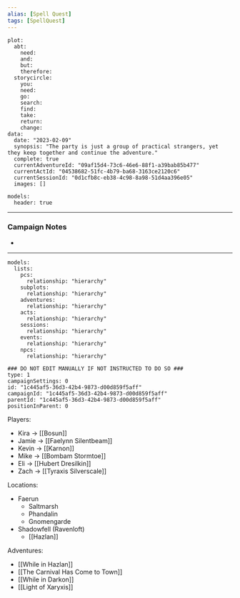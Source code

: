 ```yaml
---
alias: [Spell Quest]
tags: [SpellQuest]
---
```

```RpgManagerData
plot: 
  abt: 
    need: 
    and: 
    but: 
    therefore: 
  storycircle: 
    you: 
    need: 
    go: 
    search: 
    find: 
    take: 
    return: 
    change: 
data: 
  date: "2023-02-09"
  synopsis: "The party is just a group of practical strangers, yet they keep together and continue the adventure."
  complete: true
  currentAdventureId: "09af15d4-73c6-46e6-88f1-a39bab85b477"
  currentActId: "04538682-51fc-4b79-ba68-3163ce2120c6"
  currentSessionId: "0d1cfb8c-eb38-4c98-8a98-51d4aa396e05"
  images: []
```
```RpgManager
models: 
  header: true
```
---
### Campaign Notes
 - 

---
```RpgManager
models: 
  lists: 
    pcs: 
      relationship: "hierarchy"
    subplots: 
      relationship: "hierarchy"
    adventures: 
      relationship: "hierarchy"
    acts: 
      relationship: "hierarchy"
    sessions: 
      relationship: "hierarchy"
    events: 
      relationship: "hierarchy"
    npcs: 
      relationship: "hierarchy"
```
```RpgManagerID
### DO NOT EDIT MANUALLY IF NOT INSTRUCTED TO DO SO ###
type: 1
campaignSettings: 0
id: "1c445af5-36d3-42b4-9873-d00d859f5aff"
campaignId: "1c445af5-36d3-42b4-9873-d00d859f5aff"
parentId: "1c445af5-36d3-42b4-9873-d00d859f5aff"
positionInParent: 0
```
Players:
- Kira -> [[Bosun]]
- Jamie -> [[Faelynn Silentbeam]]
- Kevin -> [[Karnon]]
- Mike -> [[Bombam Stormtoe]]
- Eli -> [[Hubert Dresilkin]]
- Zach -> [[Tyraxis Silverscale]]

Locations:
- Faerun
	- Saltmarsh
	- Phandalin
	- Gnomengarde
- Shadowfell (Ravenloft)
	- [[Hazlan]]

Adventures:
- [[While in Hazlan]] 
- [[The Carnival Has Come to Town]] 
- [[While in Darkon]] 
- [[Light of Xaryxis]]